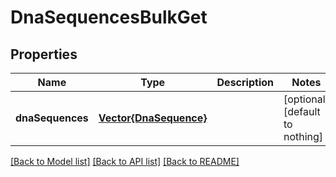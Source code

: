 # DnaSequencesBulkGet


## Properties
Name | Type | Description | Notes
------------ | ------------- | ------------- | -------------
**dnaSequences** | [**Vector{DnaSequence}**](DnaSequence.md) |  | [optional] [default to nothing]


[[Back to Model list]](../README.md#models) [[Back to API list]](../README.md#api-endpoints) [[Back to README]](../README.md)


